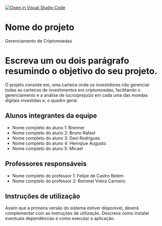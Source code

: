 [![Open in Visual Studio Code](https://classroom.github.com/assets/open-in-vscode-718a45dd9cf7e7f842a935f5ebbe5719a5e09af4491e668f4dbf3b35d5cca122.svg)](https://classroom.github.com/online_ide?assignment_repo_id=11726532&assignment_repo_type=AssignmentRepo)
# Nome do projeto
Gerenciamento de Criptomoedas

# Escreva um ou dois parágrafo resumindo o objetivo do seu projeto.
O projeto consiste em, uma carteira onde os investidores irão gerenciar todas as carteiras de investimentos em criptomoedas, facilitando o gerenciamento e a análise de lucro/prejuízo em cada uma das moedas digitais investidas e, o quadro geral.
## Alunos integrantes da equipe

* Nome completo do aluno 1: Brenner
* Nome completo do aluno 2: Bruno Rafael
* Nome completo do aluno 3: Davi Rodrigues
* Nome completo do aluno 4: Henrqiue Augusto
* Nome completo do aluno 5: Micael

## Professores responsáveis

* Nome completo do professor 1: Felipe de Castro Belém
* Nome completo do professor 2: Rommel Vieira Carneiro

## Instruções de utilização

Assim que a primeira versão do sistema estiver disponível, deverá complementar com as instruções de utilização. Descreva como instalar eventuais dependências e como executar a aplicação.
